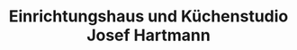 ---
title: "Einrichtungshaus und Küchenstudio Josef Hartmann"
url: /wickede-ruhr/einrichtungshaus-und-kuechenstudio-josef-hartmann/
shop: Möbel
---